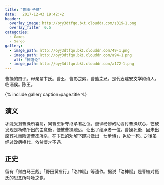 ```yaml
---
title: "曹植·子健"
date:   2017-12-03 19:42:42
header:
  overlay_image: http://oyy3dtfqo.bkt.clouddn.com/s319-1.png
  overlay_filter: 0.5
categories:
  - Games
  - Sango
gallery:
  - image_path: http://oyy3dtfqo.bkt.clouddn.com/49-1.png
  - image_path: http://oyy3dtfqo.bkt.clouddn.com/a94-1.png
    alt: "辩道论"
  - image_path: http://oyy3dtfqo.bkt.clouddn.com/a172-1.png
---
```


曹操的四子。母亲是卞氏。曹丕、曹彰之弟，曹熊之兄。是代表建安文学的诗人。临淄侯。陈王。

{% include gallery caption=page.title %}

## 演义

才能受到曹操所喜爱，同曹丕争夺继承者之位。虽得杨修的助言讨曹操欢心，在被发现是杨修所出的主意後，便被曹操疏远，让出了继承者一位。曹操死後，因未出席葬礼而险遭曹丕所杀，在卞氏的劝解下即兴做出「七步诗」，免於一死。之後虽经过改朝换代，依然懷才不遇。

## 正史

留有「赠白马王彪」「野田黄雀行」「洛神赋」等遗作。据说「洛神赋」是曹植对甄氏的思念所吟咏之作。